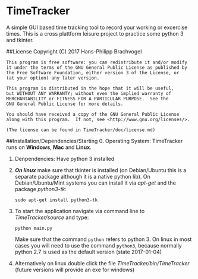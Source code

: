 # TimeTracker

A simple GUI based time tracking tool to record your working or excercise times.
This is a cross plattform leisure project to practice some python 3 and tkinter. 

##License
    Copyright (C) 2017  Hans-Philipp Brachvogel

    This program is free software: you can redistribute it and/or modify
    it under the terms of the GNU General Public License as published by
    the Free Software Foundation, either version 3 of the License, or
    (at your option) any later version.

    This program is distributed in the hope that it will be useful,
    but WITHOUT ANY WARRANTY; without even the implied warranty of
    MERCHANTABILITY or FITNESS FOR A PARTICULAR PURPOSE.  See the
    GNU General Public License for more details.

    You should have received a copy of the GNU General Public License
    along with this program.  If not, see <http://www.gnu.org/licenses/>.
    
    (The license can be found in TimeTracker/doc/license.md)
    

##Installation/Dependencies/Starting
0. Operating System: TimeTracker runs on **Windows**, **Mac** and **Linux**.
1. Denpendencies: Have python 3 installed
2. _**On linux**_ make sure that tkinter is installed (on Debian/Ubuntu this 
   is a separate package although it is a native python lib). On Debian/Ubuntu/Mint systems you can install it via *apt-get* and the package *python3-tk*:
   
   ```
   sudo apt-get install python3-tk
   ```
   
3. To start the application navigate via command line to _TimeTracker/source_ and type:
    ```
    python main.py
    ```
    Make sure that the command `python` refers to python 3. On linux in most cases you will need to use the command `python3`, because normally python 2.7 is used as the default version (state 2017-01-04)

4. Alternatively on linux double click the file _TimeTracker/bin/TimeTracker_ (future versions will provide an exe for windows)

